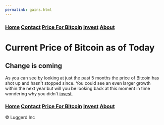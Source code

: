 ```yaml
---
permalink: gains.html
---
```


### [Home](index.md)  [Contact](contact.html) [Price For Bitcoin](gains.html) [Invest](invest.html) [About](about.html) 

# Current Price of Bitcoin as of Today

<div class="btcwdgt-chart"></div>
<script>
  (function(b,i,t,C,O,I,N) {
    window.addEventListener('load',function() {
      if(b.getElementById(C))return;
      I=b.createElement(i),N=b.getElementsByTagName(i)[0];
      I.src=t;I.id=C;N.parentNode.insertBefore(I, N);
    },false)
  })(document,'script','https://widgets.bitcoin.com/widget.js','btcwdgt');
</script>

## Change is coming
As you can see by looking at just the past 5 months the price of Bitcoin has shot up and hasn't stopped since.
You could see an even larger growth within the next year but will you be looking back at this moment in time wondering why you didn't [invest](invest.html).

### [Home](index.md)  [Contact](contact.html) [Price For Bitcoin](gains.html) [Invest](invest.html) [About](about.html) 

<div class="navbar-text pull-left">
    &copy; Luggerd Inc
    </div>
